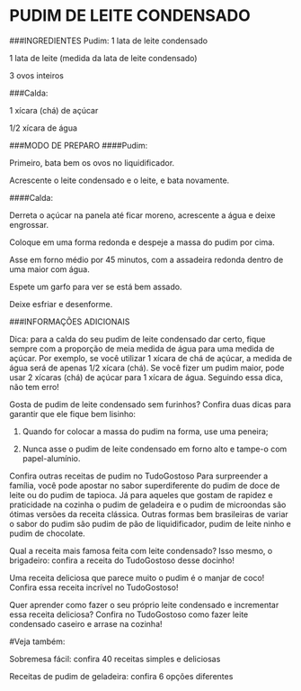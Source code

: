 # PUDIM DE LEITE CONDENSADO

###INGREDIENTES
Pudim:
1 lata de leite condensado

1 lata de leite (medida da lata de leite condensado)

3 ovos inteiros

###Calda:

1 xícara (chá) de açúcar

1/2 xícara de água

###MODO DE PREPARO
####Pudim:

Primeiro, bata bem os ovos no liquidificador.

Acrescente o leite condensado e o leite, e bata novamente.

####Calda:

Derreta o açúcar na panela até ficar moreno, acrescente a água e deixe engrossar.

Coloque em uma forma redonda e despeje a massa do pudim por cima.

Asse em forno médio por 45 minutos, com a assadeira redonda dentro de uma maior com água.

Espete um garfo para ver se está bem assado.

Deixe esfriar e desenforme.

###INFORMAÇÕES ADICIONAIS

Dica: para a calda do seu pudim de leite condensado dar certo, fique sempre com a proporção de meia medida de água para uma medida de açúcar.
Por exemplo, se você utilizar 1 xícara de chá de açúcar, a medida de água será de apenas 1/2 xícara (chá). Se você fizer um pudim maior, pode usar 2 xícaras (chá) de açúcar para 1 xícara de água. Seguindo essa dica, não tem erro!

Gosta de pudim de leite condensado sem furinhos? Confira duas dicas para garantir que ele fique bem lisinho:

1) Quando for colocar a massa do pudim na forma, use uma peneira;

2) Nunca asse o pudim de leite condensado em forno alto e tampe-o com papel-alumínio.

Confira outras receitas de pudim no TudoGostoso
Para surpreender a família, você pode apostar no sabor superdiferente do pudim de doce de leite ou do pudim de tapioca. Já para aqueles que gostam de rapidez e praticidade na cozinha o pudim de geladeira e o pudim de microondas são ótimas versões da receita clássica. Outras formas bem brasileiras de variar o sabor do pudim são pudim de pão de liquidificador, pudim de leite ninho e pudim de chocolate.

Qual a receita mais famosa feita com leite condensado? Isso mesmo, o brigadeiro: confira a receita do TudoGostoso desse docinho! 

Uma receita deliciosa que parece muito o pudim é o manjar de coco! Confira essa receita incrível no TudoGostoso!

Quer aprender como fazer o seu próprio leite condensado e incrementar essa receita deliciosa? Confira no TudoGostoso como fazer leite condensado caseiro e arrase na cozinha!

#Veja também:

Sobremesa fácil: confira 40 receitas simples e deliciosas

Receitas de pudim de geladeira: confira 6 opções diferentes